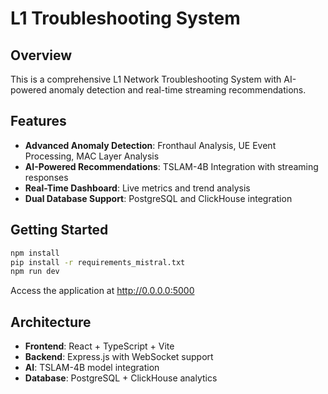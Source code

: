 
# L1 Troubleshooting System

## Overview

This is a comprehensive L1 Network Troubleshooting System with AI-powered anomaly detection and real-time streaming recommendations.

## Features

- **Advanced Anomaly Detection**: Fronthaul Analysis, UE Event Processing, MAC Layer Analysis
- **AI-Powered Recommendations**: TSLAM-4B Integration with streaming responses
- **Real-Time Dashboard**: Live metrics and trend analysis
- **Dual Database Support**: PostgreSQL and ClickHouse integration

## Getting Started

```bash
npm install
pip install -r requirements_mistral.txt
npm run dev
```

Access the application at http://0.0.0.0:5000

## Architecture

- **Frontend**: React + TypeScript + Vite
- **Backend**: Express.js with WebSocket support
- **AI**: TSLAM-4B model integration
- **Database**: PostgreSQL + ClickHouse analytics
